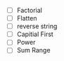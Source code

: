 * [ ]  Factorial
* [ ]  Flatten
* [ ]  reverse string
* [ ]  Capitial First
* [ ]  Power
* [ ]  Sum Range

